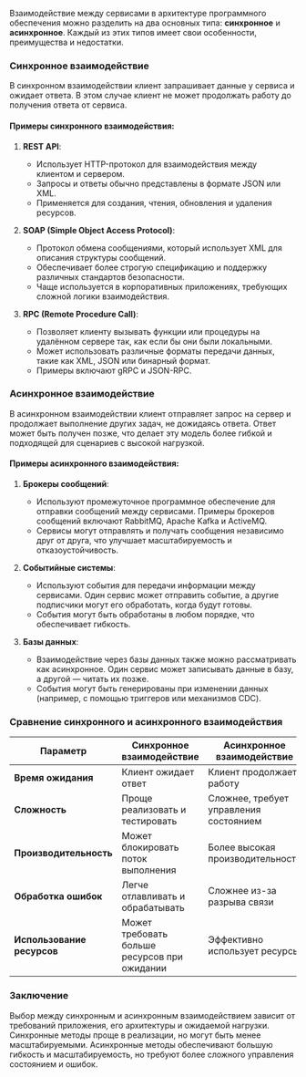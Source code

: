 Взаимодействие между сервисами в архитектуре программного обеспечения можно разделить на два основных типа: **синхронное** и **асинхронное**. Каждый из этих типов имеет свои особенности, преимущества и недостатки.

### Синхронное взаимодействие

В синхронном взаимодействии клиент запрашивает данные у сервиса и ожидает ответа. В этом случае клиент не может продолжать работу до получения ответа от сервиса.

#### Примеры синхронного взаимодействия:

1. **REST API**:
   - Использует HTTP-протокол для взаимодействия между клиентом и сервером.
   - Запросы и ответы обычно представлены в формате JSON или XML.
   - Применяется для создания, чтения, обновления и удаления ресурсов.

2. **SOAP (Simple Object Access Protocol)**:
   - Протокол обмена сообщениями, который использует XML для описания структуры сообщений.
   - Обеспечивает более строгую спецификацию и поддержку различных стандартов безопасности.
   - Чаще используется в корпоративных приложениях, требующих сложной логики взаимодействия.

3. **RPC (Remote Procedure Call)**:
   - Позволяет клиенту вызывать функции или процедуры на удалённом сервере так, как если бы они были локальными.
   - Может использовать различные форматы передачи данных, такие как XML, JSON или бинарный формат.
   - Примеры включают gRPC и JSON-RPC.

### Асинхронное взаимодействие

В асинхронном взаимодействии клиент отправляет запрос на сервер и продолжает выполнение других задач, не дожидаясь ответа. Ответ может быть получен позже, что делает эту модель более гибкой и подходящей для сценариев с высокой нагрузкой.

#### Примеры асинхронного взаимодействия:

1. **Брокеры сообщений**:
   - Используют промежуточное программное обеспечение для отправки сообщений между сервисами. Примеры брокеров сообщений включают RabbitMQ, Apache Kafka и ActiveMQ.
   - Сервисы могут отправлять и получать сообщения независимо друг от друга, что улучшает масштабируемость и отказоустойчивость.

2. **Событийные системы**:
   - Используют события для передачи информации между сервисами. Один сервис может отправить событие, а другие подписчики могут его обработать, когда будут готовы.
   - События могут быть обработаны в любом порядке, что обеспечивает гибкость.

3. **Базы данных**:
   - Взаимодействие через базы данных также можно рассматривать как асинхронное. Один сервис может записывать данные в базу, а другой — читать их позже.
   - События могут быть генерированы при изменении данных (например, с помощью триггеров или механизмов CDC).

### Сравнение синхронного и асинхронного взаимодействия

| Параметр              | Синхронное взаимодействие               | Асинхронное взаимодействие            |
|-----------------------|-----------------------------------------|---------------------------------------|
| **Время ожидания**    | Клиент ожидает ответ                    | Клиент продолжает работу              |
| **Сложность**         | Проще реализовать и тестировать         | Сложнее, требует управления состоянием |
| **Производительность**| Может блокировать поток выполнения       | Более высокая производительность       |
| **Обработка ошибок**  | Легче отлавливать и обрабатывать        | Сложнее из-за разрыва связи          |
| **Использование ресурсов** | Может требовать больше ресурсов при ожидании | Эффективно использует ресурсы        |

### Заключение

Выбор между синхронным и асинхронным взаимодействием зависит от требований приложения, его архитектуры и ожидаемой нагрузки. Синхронные методы проще в реализации, но могут быть менее масштабируемыми. Асинхронные методы обеспечивают большую гибкость и масштабируемость, но требуют более сложного управления состоянием и ошибок.